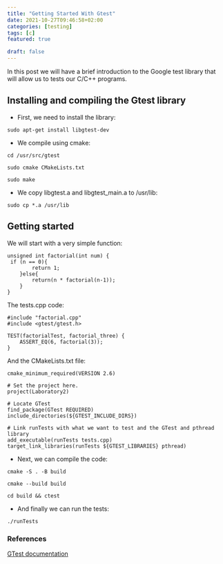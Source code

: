 ```yaml
---
title: "Getting Started With Gtest"
date: 2021-10-27T09:46:58+02:00
categories: [testing]
tags: [c]
featured: true

draft: false
---
```


In this post we will have a brief introduction to the Google test library that will allow us to tests our C/C++ programs.


## Installing and compiling the Gtest library

- First, we need to install the library:

`sudo apt-get install libgtest-dev`

- We compile using cmake:

`cd /usr/src/gtest`

`sudo cmake CMakeLists.txt`

`sudo make`
 
- We copy libgtest.a and libgtest_main.a to /usr/lib:

`sudo cp *.a /usr/lib`

## Getting started

We will start with a very simple function:

```
unsigned int factorial(int num) {
 if (n == 0){
        return 1;
    }else{
        return(n * factorial(n-1));
    }
}
```

The tests.cpp code:
```
#include "factorial.cpp"
#include <gtest/gtest.h>

TEST(factorialTest, factorial_three) { 
    ASSERT_EQ(6, factorial(3));
}

```
And the CMakeLists.txt file:
```
cmake_minimum_required(VERSION 2.6)

# Set the project here.
project(Laboratory2)

# Locate GTest
find_package(GTest REQUIRED)
include_directories(${GTEST_INCLUDE_DIRS})
 
# Link runTests with what we want to test and the GTest and pthread library
add_executable(runTests tests.cpp)
target_link_libraries(runTests ${GTEST_LIBRARIES} pthread)
```

- Next, we can compile the code:


`cmake -S . -B build`

`cmake --build build`

`cd build && ctest`


- And finally we can run the tests:

`./runTests` 

### References

[GTest documentation](https://google.github.io/googletest/quickstart-cmake.html)
